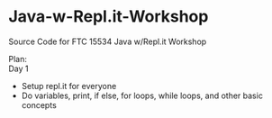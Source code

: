 # Java-w-Repl.it-Workshop
Source Code for FTC 15534 Java w/Repl.it Workshop

Plan: <br>
Day 1
  - Setup repl.it for everyone
  - Do variables, print, if else, for loops, while loops, and other basic concepts <br>
